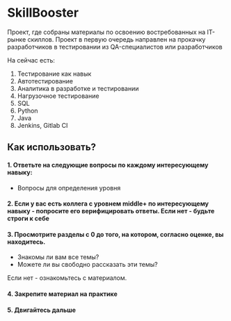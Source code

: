 # SkillBooster

Проект, где собраны материалы по освоению востребованных на IT-рынке скиллов. Проект в первую очередь направлен на прокачку разработчиков в тестировании из QA-специалистов или разработчиков

На сейчас есть:
1. Тестирование как навык
2. Автотестирование
3. Аналитика в разработке и тестировании
4. Нагрузочное тестирование
5. SQL
6. Python
7. Java
8. Jenkins, Gitlab CI

## Как использовать?

#### 1. Ответьте на следующие вопросы по каждому интересующему навыку:
* Вопросы для определения уровня

#### 2. Если у вас есть коллега с уровнем middle+ по интересующему навыку - попросите его верифицировать ответы. Если нет - будьте строги к себе

#### 3. Просмотрите разделы с 0 до того, на котором, согласно оценке, вы находитесь. 
 - Знакомы ли вам все темы?
 - Можете ли вы свободно рассказать эти темы? 

Если нет - ознакомьтесь с материалом.

#### 4. Закрепите материал на практике

#### 5. Двигайтесь дальше